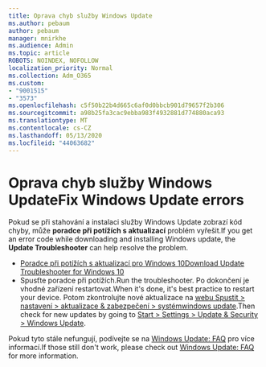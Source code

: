 ```yaml
---
title: Oprava chyb služby Windows Update
ms.author: pebaum
author: pebaum
manager: mnirkhe
ms.audience: Admin
ms.topic: article
ROBOTS: NOINDEX, NOFOLLOW
localization_priority: Normal
ms.collection: Adm_O365
ms.custom:
- "9001515"
- "3573"
ms.openlocfilehash: c5f50b22b4d665c6af0d0bbcb901d79657f2b306
ms.sourcegitcommit: a98b25fa3cac9ebba983f4932881d774880aca93
ms.translationtype: MT
ms.contentlocale: cs-CZ
ms.lasthandoff: 05/13/2020
ms.locfileid: "44063682"
---
```

# <a name="fix-windows-update-errors"></a><span data-ttu-id="0c6ae-102">Oprava chyb služby Windows Update</span><span class="sxs-lookup"><span data-stu-id="0c6ae-102">Fix Windows Update errors</span></span>

<span data-ttu-id="0c6ae-103">Pokud se při stahování a instalaci služby Windows Update zobrazí kód chyby, může **poradce při potížích s aktualizací** problém vyřešit.</span><span class="sxs-lookup"><span data-stu-id="0c6ae-103">If you get an error code while downloading and installing Windows update, the **Update Troubleshooter** can help resolve the problem.</span></span>

- [<span data-ttu-id="0c6ae-104">Poradce při potížích s aktualizací pro Windows 10</span><span class="sxs-lookup"><span data-stu-id="0c6ae-104">Download Update Troubleshooter for Windows 10</span></span>](https://support.microsoft.com/help/4027322/windows-update-troubleshooter)
- <span data-ttu-id="0c6ae-105">Spusťte poradce při potížích.</span><span class="sxs-lookup"><span data-stu-id="0c6ae-105">Run the troubleshooter.</span></span> <span data-ttu-id="0c6ae-106">Po dokončení je vhodné zařízení restartovat.</span><span class="sxs-lookup"><span data-stu-id="0c6ae-106">When it's done, it's best practice to restart your device.</span></span> <span data-ttu-id="0c6ae-107">Potom zkontrolujte nové aktualizace na [webu Spustit > nastavení > aktualizace & zabezpečení > systémwindows update](ms-settings:windowsupdate).</span><span class="sxs-lookup"><span data-stu-id="0c6ae-107">Then check for new updates by going to [Start > Settings > Update & Security > Windows Update](ms-settings:windowsupdate).</span></span>

<span data-ttu-id="0c6ae-108">Pokud tyto stále nefungují, podívejte se na [Windows Update: FAQ](https://support.microsoft.com/help/12373/windows-update-faq) pro více informací.</span><span class="sxs-lookup"><span data-stu-id="0c6ae-108">If those still don't work, please check out [Windows Update: FAQ](https://support.microsoft.com/help/12373/windows-update-faq) for more information.</span></span>
